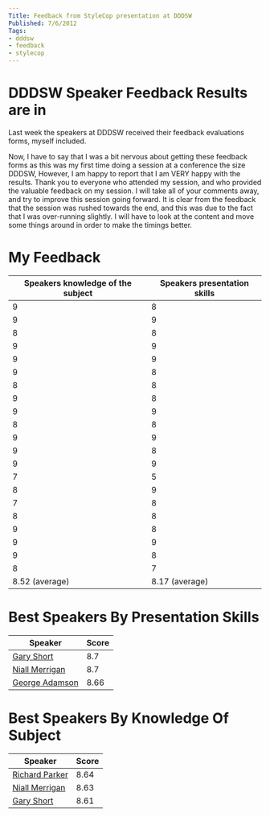 ```yaml
---
Title: Feedback from StyleCop presentation at DDDSW
Published: 7/6/2012
Tags:
- dddsw
- feedback
- stylecop
---
```


# DDDSW Speaker Feedback Results are in

Last week the speakers at DDDSW received their feedback evaluations forms, myself included.

Now, I have to say that I was a bit nervous about getting these feedback forms as this was my first time doing a session at a conference the size DDDSW, However, I am happy to report that I am VERY happy with the results. Thank you to everyone who attended my session, and who provided the valuable feedback on my session. I will take all of your comments away, and try to improve this session going forward. It is clear from the feedback that the session was rushed towards the end, and this was due to the fact that I was over-running slightly. I will have to look at the content and move some things around in order to make the timings better.

# My Feedback

| Speakers knowledge of the subject | Speakers presentation skills |
|-----------------------------------|------------------------------|
| 9                                 | 8                            |
| 9                                 | 9                            |
| 8                                 | 8                            |
| 9                                 | 9                            |
| 9                                 | 9                            |
| 9                                 | 8                            |
| 8                                 | 8                            |
| 9                                 | 8                            |
| 9                                 | 9                            |
| 8                                 | 8                            |
| 9                                 | 9                            |
| 9                                 | 8                            |
| 9                                 | 9                            |
| 7                                 | 5                            |
| 8                                 | 9                            |
| 7                                 | 8                            |
| 8                                 | 8                            |
| 9                                 | 8                            |
| 9                                 | 9                            |
| 9                                 | 8                            |
| 8                                 | 7                            |
| 8.52 (average)                    | 8.17 (average)               |

# Best Speakers By Presentation Skills

| Speaker                                                | Score                         |
|--------------------------------------------------------|-------------------------------|
| [Gary Short](https://twitter.com/#!/GaryShort)         | 8.7                           |
| [Niall Merrigan](https://twitter.com/#!/nmerrigan)     | 8.7                           |
| [George Adamson](https://twitter.com/#!/GeorgeAdamson) | 8.66                          |

# Best Speakers By Knowledge Of Subject

| Speaker                                                | Score                         |
|--------------------------------------------------------|-------------------------------|
| [Richard Parker](https://twitter.com/#!/rikp)          | 8.64                          |
| [Niall Merrigan](https://twitter.com/#!/nmerrigan)     | 8.63                          |
| [Gary Short](https://twitter.com/#!/GaryShort)         | 8.61                          |
